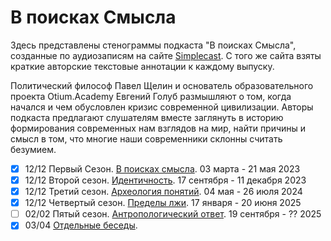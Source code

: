 # В поисках Смысла

Здесь представлены стенограммы подкаста "В поисках Смысла", созданные по аудиозаписям на сайте [Simplecast](https://paradoks-pinkera-pilotnyy-vypusk.simplecast.com/).
С того же сайта взяты краткие авторские текстовые аннотации к каждому выпуску.

Политический философ Павел Щелин и основатель образовательного проекта Otium.Academy Евгений Голуб размышляют о том, когда начался и чем обусловлен кризис современной цивилизации.
Авторы подкаста предлагают слушателям вместе заглянуть в историю формирования современных нам взглядов на мир, найти причины и смысл в том, что многие наши современники склонны считать безумием.

- [x] 12/12 Первый Сезон. [В поисках смысла](Season01.md). 03 марта - 21 мая 2023
- [x] 12/12 Второй сезон. [Идентичность](Season02.md). 17 сентября - 11 декабря 2023
- [x] 12/12 Третий сезон. [Археология понятий](Season03.md). 04 мая - 26 июля 2024
- [x] 12/12 Четвертый сезон. [Пределы лжи](Season04.md). 17 января - 20 июня 2025
- [ ] 02/02 Пятый сезон. [Антропологический ответ](Season05.md). 19 сентября - ?? 2025
- [x] 03/04 [Отдельные беседы](Other.md).
